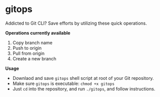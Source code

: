 # gitops

Addicted to Git CLI? Save efforts by utilizing these quick operations.

**Operations currently available**

1. Copy branch name
2. Push to origin
3. Pull from origin
4. Create a new branch

**Usage**

- Downlaod and save `gitops` shell script at root of your Git repository.
- Make sure `gitops` is executable: `chmod +x gitops`
- Just `cd` into the repository, and run `./gitops`, and follow instructions.